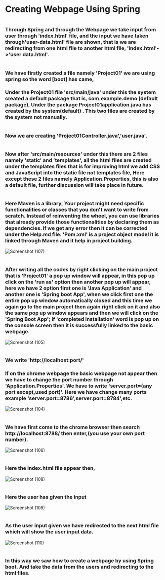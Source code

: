 # Creating Webpage Using Spring
#
#
### Through Spring and through the Webpage we take input from user through 'index.html' file, and the input we have taken through'user-data.html' file are shown, that is we are redirecting from one html file to another html file, 'index.html'->'user data.html'.
#
### We have firstly created a file namely 'Project01' we are using spring so the word [boot] has came,
### Under the Project01 file  'src/main/java' under this the system created a default package that is, com.example.demo (default package), Under the package Project01application.java has created by the system(default) . This two files are created by the system not manually. 
#
### Now we are creating 'Project01Controller.java','user.java'.
#
### Now after 'src/main/resources' under this there are 2 files namely 'static' and 'templates', all the html files are created under the templates files that is for improving html we add CSS and JavaScript into the static file not templates file, Here except these 2 files namely Application.Properties, this is also a default file, further discussion will take place in future. 
#
### Here Maven is a library, Your project might need specific functionalities or classes that you don't want to write from scratch. Instead of reinventing the wheel, you can use libraries that already provide those functionalities by declaring them as dependencies. If we get any error then it can be corrected under the Help.md file. 'Pom.xml' is a project object model it is linked through Maven and it help in project building.
![Screenshot (107)](https://github.com/user-attachments/assets/4e1b96e8-b03e-465a-8d1f-96f7ab06ec0d)
#
### After writing all the codes by right clicking on the main project that is 'Project01' a pop up window will appear, in this pop up  click on the 'run as' option then another pop up will appear, here we have 2 option first one is 'Java Application' and another one is 'Spring boot App', when we click first one the entire pop up window automatically closed and this time we again go to the main project then again right click on it and also the same pop up window appears and then we will click on the 'Spring Boot App'; If 'completed installation' word is pop up on the console screen then it is successfully linked to the basic webpage.

![Screenshot (105)](https://github.com/user-attachments/assets/a6c729e5-82e1-48ae-88a4-4abc0d8fca59)
#
### We write 'http://localhost:port/'
### If on the chrome webpage the basic webpage not appear then we have to change the port number through 'Application.Properties'. We have to write 'server.port=(any port except,used port)'. Here we have change many ports example 'server.port=8786',server.port=8784',etc.
![Screenshot (104)](https://github.com/user-attachments/assets/54a16fd8-1a6d-41b8-981a-635d7965ec45)
#
### We have first come to the chrome browser then search http://localhost:8788/ then enter,(you use your own port number).

![Screenshot (106)](https://github.com/user-attachments/assets/93fe3144-d8dd-411e-b7fa-0e5d2d2e0275)
#
### Here the index.html file appear then,

![Screenshot (108)](https://github.com/user-attachments/assets/b5b6bf87-c58f-4854-b4b6-2b9a3cbe1abb)
#
### Here the user has given the input

![Screenshot (109)](https://github.com/user-attachments/assets/0e1e2d09-44a5-404c-b162-d5b3fd99b94f)
#
### As the user input given we have redirected to the next html file which will show the user input data.

![Screenshot (110)](https://github.com/user-attachments/assets/f58014fa-36f4-4b68-8d39-1dc62799f8ba)
#
### In this way we saw how to create a webpage by using Spring boot. And take the data from the users and redirecting to the html files.













